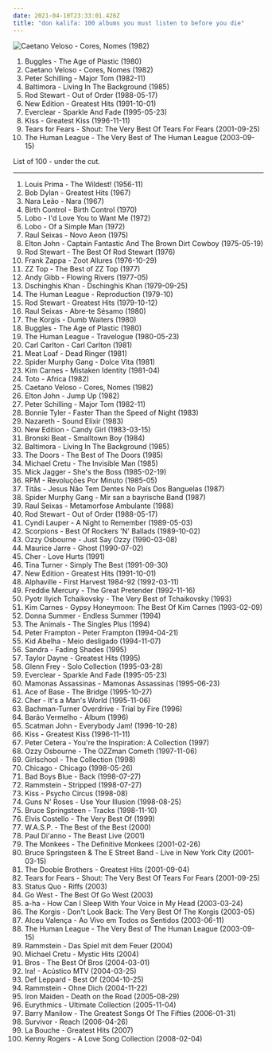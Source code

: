 ```yaml
---
date: 2021-04-10T23:33:01.426Z
title: "don kalifa: 100 albums you must listen to before you die"
---
```

![Caetano Veloso - Cores, Nomes (1982)](https://img.discogs.com/DxURkxdcq184ebdkRLY4XO_SFEU=/fit-in/600x604/filters:strip_icc():format(jpeg):mode_rgb():quality(90)/discogs-images/R-10172492-1534507022-9553.jpeg.jpg "Caetano Veloso - Cores, Nomes (1982)")
<ol class="albums">
<li data-cover="http://coverartarchive.org/release/5345137c-dc6e-4d56-9bf8-19d270c27155/2823550916-500.jpg" data-tags="80s" role="button">Buggles - The Age of Plastic (1980)</li>
<li data-cover="https://img.discogs.com/DxURkxdcq184ebdkRLY4XO_SFEU=/fit-in/600x604/filters:strip_icc():format(jpeg):mode_rgb():quality(90)/discogs-images/R-10172492-1534507022-9553.jpeg.jpg" data-tags="caetano, aleister crowley, robertitus global, aleyster crowley, argeu california seixas, nova california seixas, mucajai, argeu california, don kalifa, argeu bernardo de andrade, brasil es robertitus, bernardo montador de moveis em recife" role="button">Caetano Veloso - Cores, Nomes (1982)</li>
<li data-cover="http://coverartarchive.org/release/da05c48d-63cd-49a4-8b77-6d72994597d7/14841840510-500.jpg" data-tags="80s, california, aleister crowley, christopher lee, aleyster crowley, argeu california seixas, silvio passos, wilson seixas, california seixas, aleister, raul seixas, amidio junior, anyzio rocha, nova california seixas, mucajai, argeu california, beto juara, don kalifa, caracarai, donkalifa, aleystercrowley, simplesdemais, os putos brothers, aleyster, silva alhandra, krica morena bela, boa vista, roraima, kricamorena, familia santos, argeu, krica morena, mosca navarro, aleyster crowley bernardo de andrade" role="button">Peter Schilling - Major Tom (1982-11)</li>
<li data-cover="https://img.discogs.com/w2H1ZUj9cBFdqm3O8Hjg6t_H7bE=/fit-in/350x368/filters:strip_icc():format(jpeg):mode_rgb():quality(90)/discogs-images/R-420182-1568177112-9432.jpeg.jpg" data-tags="pop, dance, 80s, italo disco, aleyster crowley, tarzan boy" role="button">Baltimora - Living In The Background (1985)</li>
<li data-cover="https://img.discogs.com/j6ABdMZvkBhESAH_HzBj1R0imLU=/fit-in/600x600/filters:strip_icc():format(jpeg):mode_rgb():quality(90)/discogs-images/R-6117964-1493846796-1853.jpeg.jpg" data-tags="rock, 70s, 80s, california, sympathy68, aleister crowley, rod stewart, christopher lee, aleyster crowley, argeu california seixas, silvio passos, wilson seixas, california seixas, raul seixas, amidio junior, anyzio rocha, nova california seixas, mucajai, argeu california, beto juara, don kalifa, caracarai, donkalifa, os putos brothers, aleyster, krica morena bela, boa vista, roraima, kricamorena, familia santos, argeu, krica morena, mosca navarro, aleyster crowley bernardo de andrade" role="button">Rod Stewart - Out of Order (1988-05-17)</li>
<li data-cover="https://img.discogs.com/OGJGwj9NudlJuCIQ-jdYUzSryNA=/fit-in/600x583/filters:strip_icc():format(jpeg):mode_rgb():quality(90)/discogs-images/R-2575625-1328362881.jpeg.jpg" data-tags="80s soul, new edition greatest hits" role="button">New Edition - Greatest Hits (1991-10-01)</li>
<li data-cover="https://img.discogs.com/ET7Yy8_knfXR_aToSfd-_4mULc8=/fit-in/600x600/filters:strip_icc():format(jpeg):mode_rgb():quality(90)/discogs-images/R-1750670-1333630000.jpeg.jpg" data-tags="alternative rock, 90s, rock" role="button">Everclear - Sparkle And Fade (1995-05-23)</li>
<li data-cover="http://coverartarchive.org/release/7566242e-c2f6-46ab-8584-93c7da59d08c/3167170521-500.jpg" data-tags="classic rock, hard rock" role="button">Kiss - Greatest Kiss (1996-11-11)</li>
<li data-cover="http://coverartarchive.org/release/ce1299dc-d33b-44b2-86cd-303bb7db9583/10962586081-500.jpg" data-tags="amidio junior, donkalifa, krica morena bela, argeu, krica morena" role="button">Tears for Fears - Shout: The Very Best Of Tears For Fears (2001-09-25)</li>
<li data-cover="http://coverartarchive.org/release/2e441d80-ca54-35eb-b3df-42095796aff1/3880014705-500.jpg" data-tags="80s, synthpop" role="button">The Human League - The Very Best of The Human League (2003-09-15)</li>
</ol>
List of 100 - under the cut.
<!-- more -->

_________________

<ol class="albums">
<li data-cover="https://via.placeholder.com/450" data-tags="jazz, 50s" role="button">
Louis Prima - The Wildest! (1956-11)
</li>
<li data-cover="http://coverartarchive.org/release/67e712d4-73f7-3065-a749-601e0e9c625a/19371903124-500.jpg" data-tags="folk, 60s" role="button">
Bob Dylan - Greatest Hits (1967)
</li>
<li data-cover="https://img.discogs.com/nBEtWUYiSMbFwkA2w3O9-c4bAhg=/fit-in/400x400/filters:strip_icc():format(jpeg):mode_rgb():quality(90)/discogs-images/R-7622557-1445353269-6927.jpeg.jpg" data-tags="bossa nova" role="button">
Nara Leão - Nara (1967)
</li>
<li data-cover="https://img.discogs.com/Mz4hLQuRdPIhLSbsXehVnUYL2JE=/fit-in/600x594/filters:strip_icc():format(jpeg):mode_rgb():quality(90)/discogs-images/R-9107825-1474907326-2072.jpeg.jpg" data-tags="rock, krautrock, california, german, aleister crowley, heavy prog, christopher lee, aleyster crowley, argeu california seixas, silvio passos, wilson seixas, california seixas, raul seixas, amidio junior, anyzio rocha, nova california seixas, mucajai, argeu california, beto juara, don kalifa, caracarai, donkalifa, os putos brothers, aleyster, krica morena bela, boa vista, roraima, kricamorena, familia santos, argeu, krica morena, mosca navarro, aleyster crowley bernardo de andrade" role="button">
Birth Control - Birth Control (1970)
</li>
<li data-cover="http://coverartarchive.org/release/3298ff53-0b07-4ec0-ad51-0cffcdc095f5/1877687728-500.jpg" data-tags="california, aleister crowley, christopher lee, aleyster crowley, argeu california seixas, silvio passos, wilson seixas, california seixas, aleister, raul seixas, amidio junior, anyzio rocha, nova california seixas, mucajai, argeu california, beto juara, don kalifa, caracarai, donkalifa, aleystercrowley, simplesdemais, os putos brothers, aleyster, silva alhandra, krica morena bela, boa vista, roraima, kricamorena, familia santos, argeu, krica morena, mosca navarro, aleyster crowley bernardo de andrade" role="button">
Lobo - I'd Love You to Want Me (1972)
</li>
<li data-cover="http://coverartarchive.org/release/b999e630-aa30-4b1d-abe0-3f06fcf198f3/21230226617-500.jpg" data-tags="pop, 70s, pop rock, easy listening, california, aleister crowley, christopher lee, aleyster crowley, argeu california seixas, silvio passos, wilson seixas, california seixas, aleister, raul seixas, amidio junior, anyzio rocha, nova california seixas, mucajai, argeu california, beto juara, don kalifa, caracarai, donkalifa, aleystercrowley, simplesdemais, os putos brothers, aleyster, silva alhandra, krica morena bela, boa vista, roraima, kricamorena, familia santos, argeu, krica morena, mosca navarro, aleyster crowley bernardo de andrade" role="button">
Lobo - Of a Simple Man (1972)
</li>
<li data-cover="http://coverartarchive.org/release/7a1280a2-ea3f-483d-9ebe-17555dc39f48/9297473027-500.jpg" data-tags="raul seixas" role="button">
Raul Seixas - Novo Aeon (1975)
</li>
<li data-cover="http://coverartarchive.org/release/8ceab392-f96e-490d-a1b6-214ec63bad8e/11825207228-500.jpg" data-tags="pop, 70s" role="button">
Elton John - Captain Fantastic And The Brown Dirt Cowboy (1975-05-19)
</li>
<li data-cover="https://img.discogs.com/hM5BmfPN5x0z4tT0Jdmpt5LbOYg=/fit-in/589x600/filters:strip_icc():format(jpeg):mode_rgb():quality(90)/discogs-images/R-531158-1295702687.jpeg.jpg" data-tags="rock" role="button">
Rod Stewart - The Best Of Rod Stewart (1976)
</li>
<li data-cover="http://coverartarchive.org/release/269ba8d1-50df-44d5-b60a-8e6120c1e625/27697084492-500.jpg" data-tags="rock, 70s, progressive rock, zappa" role="button">
Frank Zappa - Zoot Allures (1976-10-29)
</li>
<li data-cover="https://img.discogs.com/kY9BCZfjBKvc9eWqrS_7RTpFhEg=/fit-in/500x500/filters:strip_icc():format(jpeg):mode_rgb():quality(90)/discogs-images/R-4021453-1352632587-6443.jpeg.jpg" data-tags="blues rock" role="button">
ZZ Top - The Best of ZZ Top (1977)
</li>
<li data-cover="http://coverartarchive.org/release/837c8f21-a643-3488-9c48-67e72b98bde7/26383337174-500.jpg" data-tags="pop" role="button">
Andy Gibb - Flowing Rivers (1977-05)
</li>
<li data-cover="http://coverartarchive.org/release/ce6326bf-3f49-41f8-9355-ddd5afc5a01c/6253085492-500.jpg" data-tags="dschinghis khan" role="button">
Dschinghis Khan - Dschinghis Khan (1979-09-25)
</li>
<li data-cover="http://coverartarchive.org/release/e5ce46a7-6cd5-4890-9cc9-e307d6b5189b/16396187399-500.jpg" data-tags="electronic, new wave" role="button">
The Human League - Reproduction (1979-10)
</li>
<li data-cover="http://coverartarchive.org/release/1bbc2fa9-e9ce-39fd-8a6a-5b3823496949/16050649122-500.jpg" data-tags="pop, rock, classic rock, 70s" role="button">
Rod Stewart - Greatest Hits (1979-10-12)
</li>
<li data-cover="http://coverartarchive.org/release/5a68cde5-a8ea-48e6-9664-f2e4b30a544e/3263641382-500.jpg" data-tags="rock, raul seixas" role="button">
Raul Seixas - Abre-te Sésamo (1980)
</li>
<li data-cover="https://img.discogs.com/RwGHJLKiyxcpbnVE-fmIe4UEICc=/fit-in/300x300/filters:strip_icc():format(jpeg):mode_rgb():quality(90)/discogs-images/R-1214420-1354704251-3692.jpeg.jpg" data-tags="pop, california, aleister crowley, korgis, christopher lee, aleyster crowley, argeu california seixas, silvio passos, wilson seixas, california seixas, rialto records, edsel records, aleister, raul seixas, amidio junior, anyzio rocha, nova california seixas, mucajai, argeu california, beto juara, don kalifa, caracarai, donkalifa, aleystercrowley, simplesdemais, os putos brothers, aleyster, silva alhandra, krica morena bela, boa vista, roraima, kricamorena, familia santos, argeu, krica morena, mosca navarro, aleyster crowley bernardo de andrade, mostwanted" role="button">
The Korgis - Dumb Waiters (1980)
</li>
<li data-cover="http://coverartarchive.org/release/5345137c-dc6e-4d56-9bf8-19d270c27155/2823550916-500.jpg" data-tags="80s" role="button">
Buggles - The Age of Plastic (1980)
</li>
<li data-cover="http://coverartarchive.org/release/07a9c6c3-dc06-3e0f-b4e1-18008a72e066/3775539290-500.jpg" data-tags="80s, electronic" role="button">
The Human League - Travelogue (1980-05-23)
</li>
<li data-cover="http://coverartarchive.org/release/e25d6b4c-dcd1-434d-afde-d9fa9ea08aed/15255700380-500.jpg" data-tags="soul, funk, california, aleister crowley, christopher lee, aleyster crowley, argeu california seixas, silvio passos, wilson seixas, california seixas, aleister, raul seixas, amidio junior, anyzio rocha, nova california seixas, mucajai, argeu california, beto juara, don kalifa, caracarai, donkalifa, aleystercrowley, simplesdemais, os putos brothers, aleyster, silva alhandra, krica morena bela, boa vista, roraima, kricamorena, regine-disc, familia santos, argeu, krica morena, mosca navarro, aleyster crowley bernardo de andrade, papawdforbitsitall4ever" role="button">
Carl Carlton - Carl Carlton (1981)
</li>
<li data-cover="https://img.discogs.com/A5Ff3R1dAbJ9AAAN-PieZdZHzpo=/fit-in/400x406/filters:strip_icc():format(jpeg):mode_rgb():quality(90)/discogs-images/R-1436528-1268158847.jpeg.jpg" data-tags="rock, classic rock, 80s" role="button">
Meat Loaf - Dead Ringer (1981)
</li>
<li data-cover="https://img.discogs.com/ziRD-ly_t00x4OEtT-CQx6s4z1o=/fit-in/573x596/filters:strip_icc():format(jpeg):mode_rgb():quality(90)/discogs-images/R-1826949-1246022977.jpeg.jpg" data-tags="ndw" role="button">
Spider Murphy Gang - Dolce Vita (1981)
</li>
<li data-cover="http://coverartarchive.org/release/2e3ad57d-da42-489f-8032-8b4b2b63478b/24154851314-500.jpg" data-tags="80s" role="button">
Kim Carnes - Mistaken Identity (1981-04)
</li>
<li data-cover="http://coverartarchive.org/release/857b0f94-f438-4edb-aabd-27f6dcf002a8/8934793925-500.jpg" data-tags="progressive rock, california, aleister crowley, christopher lee, aleyster crowley, argeu california seixas, silvio passos, wilson seixas, california seixas, raul seixas, amidio junior, anyzio rocha, nova california seixas, mucajai, argeu california, beto juara, don kalifa, caracarai, donkalifa, os putos brothers, aleyster, krica morena bela, boa vista, roraima, kricamorena, familia santos, argeu, krica morena, mosca navarro, aleyster crowley bernardo de andrade, proto-vaporwave" role="button">
Toto - Africa (1982)
</li>
<li data-cover="https://img.discogs.com/DxURkxdcq184ebdkRLY4XO_SFEU=/fit-in/600x604/filters:strip_icc():format(jpeg):mode_rgb():quality(90)/discogs-images/R-10172492-1534507022-9553.jpeg.jpg" data-tags="caetano, aleister crowley, robertitus global, aleyster crowley, argeu california seixas, nova california seixas, mucajai, argeu california, don kalifa, argeu bernardo de andrade, brasil es robertitus, bernardo montador de moveis em recife" role="button">
Caetano Veloso - Cores, Nomes (1982)
</li>
<li data-cover="http://coverartarchive.org/release/91aa57fc-ee4c-38d4-b680-38904c8dcabe/1872750504-500.jpg" data-tags="60s, 70s, 80s, 90s, california, 00s, 80s pop, elton john, aleister crowley, 90s rock, 60s pop, 70s rock, 60s rock, 80s rock, 00s pop, 90s pop, 70s pop, christopher lee, 00s rock, aleyster crowley, argeu california seixas, silvio passos, wilson seixas, california seixas, aleister, raul seixas, amidio junior, anyzio rocha, nova california seixas, mucajai, argeu california, beto juara, don kalifa, caracarai, donkalifa, aleystercrowley, simplesdemais, os putos brothers, aleyster, krica morena bela, boa vista, roraima, kricamorena, familia santos, argeu, krica morena, mosca navarro, aleyster crowley bernardo de andrade, empty garden" role="button">
Elton John - Jump Up (1982)
</li>
<li data-cover="http://coverartarchive.org/release/da05c48d-63cd-49a4-8b77-6d72994597d7/14841840510-500.jpg" data-tags="80s, california, aleister crowley, christopher lee, aleyster crowley, argeu california seixas, silvio passos, wilson seixas, california seixas, aleister, raul seixas, amidio junior, anyzio rocha, nova california seixas, mucajai, argeu california, beto juara, don kalifa, caracarai, donkalifa, aleystercrowley, simplesdemais, os putos brothers, aleyster, silva alhandra, krica morena bela, boa vista, roraima, kricamorena, familia santos, argeu, krica morena, mosca navarro, aleyster crowley bernardo de andrade" role="button">
Peter Schilling - Major Tom (1982-11)
</li>
<li data-cover="http://coverartarchive.org/release/7a9017e4-cd8a-4375-803c-52edb9c173ce/23446264259-500.jpg" data-tags="female vocalists, 80s" role="button">
Bonnie Tyler - Faster Than the Speed of Night (1983)
</li>
<li data-cover="https://img.discogs.com/tecjsc5LhzvHJAyq6enRDCzY03I=/fit-in/600x450/filters:strip_icc():format(jpeg):mode_rgb():quality(90)/discogs-images/R-10997740-1507921116-4317.jpeg.jpg" data-tags="classic rock, rock, british, hard rock, scottish, california, aleister crowley, british rock, christopher lee, aleyster crowley, scottish rock, argeu california seixas, silvio passos, wilson seixas, california seixas, aleister, raul seixas, amidio junior, anyzio rocha, nova california seixas, mucajai, argeu california, beto juara, don kalifa, caracarai, donkalifa, aleystercrowley, simplesdemais, os putos brothers, aleyster, silva alhandra, krica morena bela, boa vista, roraima, kricamorena, familia santos, argeu, krica morena, mosca navarro, aleyster crowley bernardo de andrade" role="button">
Nazareth - Sound Elixir (1983)
</li>
<li data-cover="http://coverartarchive.org/release/2b6228fc-8aa6-4541-8d76-9bc46625f555/9250418108-500.jpg" data-tags="soul" role="button">
New Edition - Candy Girl (1983-03-15)
</li>
<li data-cover="http://coverartarchive.org/release/dd10863a-ae6e-4e5e-861c-7bc3a14147ae/12373541416-500.jpg" data-tags="80s, california, synth-pop, aleister crowley, christopher lee, aleyster crowley, argeu california seixas, silvio passos, wilson seixas, california seixas, forbidden fruit, raul seixas, amidio junior, anyzio rocha, nova california seixas, mucajai, argeu california, beto juara, don kalifa, caracarai, donkalifa, aleyster, krica morena bela, boa vista, roraima, kricamorena, familia santos, argeu, krica morena, mosca navarro" role="button">
Bronski Beat - Smalltown Boy (1984)
</li>
<li data-cover="https://img.discogs.com/w2H1ZUj9cBFdqm3O8Hjg6t_H7bE=/fit-in/350x368/filters:strip_icc():format(jpeg):mode_rgb():quality(90)/discogs-images/R-420182-1568177112-9432.jpeg.jpg" data-tags="pop, dance, 80s, italo disco, aleyster crowley, tarzan boy" role="button">
Baltimora - Living In The Background (1985)
</li>
<li data-cover="https://img.discogs.com/fFEJ6AJ-UUlkXDMBnTn2PULqNxE=/fit-in/600x543/filters:strip_icc():format(jpeg):mode_rgb():quality(90)/discogs-images/R-397370-1604657610-1339.jpeg.jpg" data-tags="classic rock" role="button">
The Doors - The Best of The Doors (1985)
</li>
<li data-cover="http://coverartarchive.org/release/51e6dfab-2972-3ee4-8821-73809bad995a/9095266087-500.jpg" data-tags="new wave" role="button">
Michael Cretu - The Invisible Man (1985)
</li>
<li data-cover="http://coverartarchive.org/release/cfc813a4-aedc-371f-ab69-22986e79fa1d/9750752458-500.jpg" data-tags="mick jagger" role="button">
Mick Jagger - She's the Boss (1985-02-19)
</li>
<li data-cover="http://coverartarchive.org/release/d9f79335-c1b6-421c-8b17-0efdb3b506f3/3076648829-500.jpg" data-tags="pop rock" role="button">
RPM - Revoluções Por Minuto (1985-05)
</li>
<li data-cover="http://coverartarchive.org/release/9a5f30ef-fa94-4e37-9927-a000d0d74ff6/4261637989-500.jpg" data-tags="brazil" role="button">
Titãs - Jesus Não Tem Dentes No País Dos Banguelas (1987)
</li>
<li data-cover="https://img.discogs.com/U8vfECBxzbt4sBGEDL7TbVVjDnA=/fit-in/600x603/filters:strip_icc():format(jpeg):mode_rgb():quality(90)/discogs-images/R-1057563-1580168526-4127.jpeg.jpg" data-tags="california, aleister crowley, christopher lee, aleyster crowley, argeu california seixas, silvio passos, wilson seixas, california seixas, oktoberfest, aleister, raul seixas, stimmung, amidio junior, anyzio rocha, nova california seixas, mucajai, argeu california, beto juara, don kalifa, caracarai, donkalifa, aleystercrowley, simplesdemais, os putos brothers, aleyster, silva alhandra, krica morena bela, boa vista, roraima, kricamorena, familia santos, argeu, krica morena, mosca navarro, aleyster crowley bernardo de andrade, mir san a bayrische band" role="button">
Spider Murphy Gang - Mir san a bayrische Band (1987)
</li>
<li data-cover="http://coverartarchive.org/release/59bf9e2b-5cc4-4006-85c1-b939e75e74a6/3264788211-500.jpg" data-tags="california, aleister crowley, christopher lee, aleyster crowley, argeu california seixas, silvio passos, wilson seixas, california seixas, raul seixas, amidio junior, anyzio rocha, nova california seixas, mucajai, argeu california, beto juara, don kalifa, caracarai, donkalifa, os putos brothers, aleyster, krica morena bela, boa vista, roraima, kricamorena, familia santos, argeu, krica morena, mosca navarro, aleyster crowley bernardo de andrade" role="button">
Raul Seixas - Metamorfose Ambulante (1988)
</li>
<li data-cover="https://img.discogs.com/j6ABdMZvkBhESAH_HzBj1R0imLU=/fit-in/600x600/filters:strip_icc():format(jpeg):mode_rgb():quality(90)/discogs-images/R-6117964-1493846796-1853.jpeg.jpg" data-tags="rock, 70s, 80s, california, sympathy68, aleister crowley, rod stewart, christopher lee, aleyster crowley, argeu california seixas, silvio passos, wilson seixas, california seixas, raul seixas, amidio junior, anyzio rocha, nova california seixas, mucajai, argeu california, beto juara, don kalifa, caracarai, donkalifa, os putos brothers, aleyster, krica morena bela, boa vista, roraima, kricamorena, familia santos, argeu, krica morena, mosca navarro, aleyster crowley bernardo de andrade" role="button">
Rod Stewart - Out of Order (1988-05-17)
</li>
<li data-cover="http://coverartarchive.org/release/dbc74bd6-2a7a-4b34-a395-a20edd274c9b/7107782697-500.jpg" data-tags="80s" role="button">
Cyndi Lauper - A Night to Remember (1989-05-03)
</li>
<li data-cover="https://img.discogs.com/PIs4E_GysCelAPQhE91TL4d8GBM=/fit-in/586x585/filters:strip_icc():format(jpeg):mode_rgb():quality(90)/discogs-images/R-13872922-1563031374-4489.jpeg.jpg" data-tags="classic rock" role="button">
Scorpions - Best Of Rockers 'N' Ballads (1989-10-02)
</li>
<li data-cover="http://coverartarchive.org/release/64df0ed7-ef90-4295-a613-c1d8f8942e0a/2138878586-500.jpg" data-tags="heavy metal" role="button">
Ozzy Osbourne - Just Say Ozzy (1990-03-08)
</li>
<li data-cover="http://coverartarchive.org/release/5187c38f-6416-453f-b109-6b2d4f812583/7391801234-500.jpg" data-tags="soundtrack, california, aleister crowley, original motion picture soundtrack, christopher lee, aleyster crowley, argeu california seixas, silvio passos, wilson seixas, california seixas, raul seixas, amidio junior, anyzio rocha, nova california seixas, mucajai, argeu california, beto juara, don kalifa, caracarai, donkalifa, aleyster, krica morena bela, boa vista, roraima, kricamorena, familia santos, argeu, krica morena, mosca navarro, musicadepelicula" role="button">
Maurice Jarre - Ghost (1990-07-02)
</li>
<li data-cover="http://coverartarchive.org/release/d52885f4-5444-4361-a1f3-ac4d079b603d/1888346402-500.jpg" data-tags="rock, 90s" role="button">
Cher - Love Hurts (1991)
</li>
<li data-cover="http://coverartarchive.org/release/37b83a51-256e-4872-a297-0baf93799511/5311880688-500.jpg" data-tags="pop, rock, soul" role="button">
Tina Turner - Simply The Best (1991-09-30)
</li>
<li data-cover="https://img.discogs.com/OGJGwj9NudlJuCIQ-jdYUzSryNA=/fit-in/600x583/filters:strip_icc():format(jpeg):mode_rgb():quality(90)/discogs-images/R-2575625-1328362881.jpeg.jpg" data-tags="80s soul, new edition greatest hits" role="button">
New Edition - Greatest Hits (1991-10-01)
</li>
<li data-cover="https://img.discogs.com/Z-qLmYF2HX0loUjDQE8HLpW-eas=/fit-in/600x604/filters:strip_icc():format(jpeg):mode_rgb():quality(90)/discogs-images/R-105652-1460366131-7364.jpeg.jpg" data-tags="80s" role="button">
Alphaville - First Harvest 1984-92 (1992-03-11)
</li>
<li data-cover="https://img.discogs.com/ad_GgGa4b3sXjPOfE5JiB8TjMK4=/fit-in/600x594/filters:strip_icc():format(jpeg):mode_rgb():quality(90)/discogs-images/R-530698-1553812073-1058.jpeg.jpg" data-tags="freddie mercury" role="button">
Freddie Mercury - The Great Pretender (1992-11-16)
</li>
<li data-cover="http://coverartarchive.org/release/5792cb35-3a32-4c25-9f9f-5bc3580cf97e/2634536845-500.jpg" data-tags="classical" role="button">
Pyotr Ilyich Tchaikovsky - The Very Best of Tchaikovsky (1993)
</li>
<li data-cover="https://img.discogs.com/GOwSYLi2VO_ZK8-obEfi10e7_qc=/fit-in/600x974/filters:strip_icc():format(jpeg):mode_rgb():quality(90)/discogs-images/R-3550613-1553269673-1520.jpeg.jpg" data-tags="female vocalists, california, aleister crowley, cry, christopher lee, aleyster crowley, argeu california seixas, silvio passos, wilson seixas, california seixas, aleister, raul seixas, amidio junior, anyzio rocha, nova california seixas, mucajai, argeu california, beto juara, don kalifa, caracarai, donkalifa, aleystercrowley, simplesdemais, os putos brothers, aleyster, silva alhandra, krica morena bela, boa vista, roraima, kricamorena, familia santos, argeu, krica morena, mosca navarro, aleyster crowley bernardo de andrade" role="button">
Kim Carnes - Gypsy Honeymoon: The Best Of Kim Carnes (1993-02-09)
</li>
<li data-cover="http://coverartarchive.org/release/89abe191-9dd6-4883-b10f-56922baf88e3/15081522104-500.jpg" data-tags="disco" role="button">
Donna Summer - Endless Summer (1994)
</li>
<li data-cover="http://coverartarchive.org/release/9617b3f9-b44d-4cb9-b30d-641146aa5c0b/19351060768-500.jpg" data-tags="60s, progressive rock" role="button">
The Animals - The Singles Plus (1994)
</li>
<li data-cover="http://coverartarchive.org/release/5822c8a1-8160-4cd6-9029-e8699d5b5133/22766322531-500.jpg" data-tags="classic rock" role="button">
Peter Frampton - Peter Frampton (1994-04-21)
</li>
<li data-cover="http://coverartarchive.org/release/32b9610a-376c-48be-96b8-f6f18b9553c5/15828699378-500.jpg" data-tags="california, aleister crowley, christopher lee, aleyster crowley, argeu california seixas, silvio passos, wilson seixas, california seixas, kid abelha, aleister, raul seixas, amidio junior, haruka, anyzio rocha, nova california seixas, mucajai, argeu california, beto juara, don kalifa, caracarai, donkalifa, aleystercrowley, simplesdemais, os putos brothers, aleyster, silva alhandra, krica morena bela, boa vista, roraima, kricamorena, morpheus songs, familia santos, argeu, krica morena, mosca navarro, aleyster crowley bernardo de andrade, meio desligado, meio desligado ao vivo" role="button">
Kid Abelha - Meio desligado (1994-11-07)
</li>
<li data-cover="http://coverartarchive.org/release/e1b24c75-812a-4306-ad42-f88916b073f3/7555563442-500.jpg" data-tags="pop, dance, california, aleister crowley, special, christopher lee, aleyster crowley, now available on last-fm radio 09q1, argeu california seixas, silvio passos, wilson seixas, california seixas, aleister, raul seixas, amidio junior, anyzio rocha, nova california seixas, gia tunes, mucajai, argeu california, beto juara, don kalifa, caracarai, donkalifa, aleystercrowley, simplesdemais, os putos brothers, aleyster, silva alhandra, krica morena bela, boa vista, roraima, kricamorena, familia santos, argeu, krica morena, mosca navarro, aleyster crowley bernardo de andrade, my mp3" role="button">
Sandra - Fading Shades (1995)
</li>
<li data-cover="http://coverartarchive.org/release/8fecb1a5-c756-4171-a1d0-5958d6a528f9/9725844997-500.jpg" data-tags="pop" role="button">
Taylor Dayne - Greatest Hits (1995)
</li>
<li data-cover="http://coverartarchive.org/release/b3473ef9-e8c6-3de6-ab6f-c1d329563d1b/8356453749-500.jpg" data-tags="80s" role="button">
Glenn Frey - Solo Collection (1995-03-28)
</li>
<li data-cover="https://img.discogs.com/ET7Yy8_knfXR_aToSfd-_4mULc8=/fit-in/600x600/filters:strip_icc():format(jpeg):mode_rgb():quality(90)/discogs-images/R-1750670-1333630000.jpeg.jpg" data-tags="alternative rock, 90s, rock" role="button">
Everclear - Sparkle And Fade (1995-05-23)
</li>
<li data-cover="http://coverartarchive.org/release/9afdbf41-9cfb-4318-9bab-0d67c5973958/18297764373-500.jpg" data-tags="mamonas assassinas, brazilian, rock, 90s" role="button">
Mamonas Assassinas - Mamonas Assassinas (1995-06-23)
</li>
<li data-cover="https://img.discogs.com/ct56AV-If_RD7r10Q69FLoS_ONA=/fit-in/600x522/filters:strip_icc():format(jpeg):mode_rgb():quality(90)/discogs-images/R-106285-1472305848-5953.jpeg.jpg" data-tags="90s, pop, dance" role="button">
Ace of Base - The Bridge (1995-10-27)
</li>
<li data-cover="http://coverartarchive.org/release/e4e7db8a-2622-47d3-80a5-91534d523ac5/16429545666-500.jpg" data-tags="pop, rock" role="button">
Cher - It's a Man's World (1995-11-06)
</li>
<li data-cover="http://coverartarchive.org/release/957be907-6507-41cc-86d2-cdff2a0672fe/14100569479-500.jpg" data-tags="classic rock" role="button">
Bachman-Turner Overdrive - Trial by Fire (1996)
</li>
<li data-cover="https://img.discogs.com/W-GLHe5DkaFcBUZwfdT_QhhWsGw=/fit-in/600x587/filters:strip_icc():format(jpeg):mode_rgb():quality(90)/discogs-images/R-5879074-1570108611-9521.jpeg.jpg" data-tags="california, rock nacional, aleister crowley, christopher lee, aleyster crowley, argeu california seixas, silvio passos, wilson seixas, california seixas, aleister, raul seixas, amidio junior, anyzio rocha, nova california seixas, mucajai, argeu california, beto juara, don kalifa, caracarai, donkalifa, aleystercrowley, simplesdemais, os putos brothers, aleyster, silva alhandra, krica morena bela, boa vista, roraima, kricamorena, familia santos, argeu, krica morena, mosca navarro, aleyster crowley bernardo de andrade" role="button">
Barão Vermelho - Álbum (1996)
</li>
<li data-cover="https://img.discogs.com/HoLtDoGAbGBwbPF_Ff55AbpWsAE=/fit-in/600x600/filters:strip_icc():format(jpeg):mode_rgb():quality(90)/discogs-images/R-1143055-1543832811-9434.jpeg.jpg" data-tags="california, rare, aleister crowley, christopher lee, aleyster crowley, argeu california seixas, silvio passos, wilson seixas, california seixas, raul seixas, amidio junior, anyzio rocha, nova california seixas, mucajai, argeu california, beto juara, don kalifa, caracarai, donkalifa, aleyster, krica morena bela, boa vista, roraima, kricamorena, familia santos, argeu, krica morena, mosca navarro" role="button">
Scatman John - Everybody Jam! (1996-10-28)
</li>
<li data-cover="http://coverartarchive.org/release/7566242e-c2f6-46ab-8584-93c7da59d08c/3167170521-500.jpg" data-tags="classic rock, hard rock" role="button">
Kiss - Greatest Kiss (1996-11-11)
</li>
<li data-cover="https://img.discogs.com/UPtWBIf4DeEC6_mkESQibMeDLDQ=/fit-in/598x591/filters:strip_icc():format(jpeg):mode_rgb():quality(90)/discogs-images/R-1089086-1191186853.jpeg.jpg" data-tags="california, aleister crowley, christopher lee, aleyster crowley, argeu california seixas, silvio passos, wilson seixas, california seixas, aleister, raul seixas, amidio junior, anyzio rocha, nova california seixas, mucajai, argeu california, beto juara, don kalifa, caracarai, donkalifa, aleystercrowley, simplesdemais, os putos brothers, aleyster, krica morena bela, boa vista, roraima, kricamorena, familia santos, argeu, krica morena, mosca navarro, aleyster crowley bernardo de andrade" role="button">
Peter Cetera - You're the Inspiration: A Collection (1997)
</li>
<li data-cover="https://img.discogs.com/z_Leq-x3MaeNpNxEImylgrSCaqM=/fit-in/597x469/filters:strip_icc():format(jpeg):mode_rgb():quality(90)/discogs-images/R-16145182-1604193009-7453.jpeg.jpg" data-tags="heavy metal, ozzy osbourne" role="button">
Ozzy Osbourne - The OZZman Cometh (1997-11-06)
</li>
<li data-cover="https://img.discogs.com/XI1O4DXqtupGM-Id8QuEim8GqG0=/fit-in/280x278/filters:strip_icc():format(jpeg):mode_rgb():quality(90)/discogs-images/R-2793628-1301296597.jpeg.jpg" data-tags="california, nwobhm, aleister crowley, testament, exodus, christopher lee, all female, aleyster crowley, nakoruru, kkk, argeu california seixas, silvio passos, wilson seixas, california seixas, raul seixas, allgirl, amidio junior, anyzio rocha, nova california seixas, mucajai, argeu california, beto juara, don kalifa, caracarai, donkalifa, os putos brothers, aleyster, krica morena bela, boa vista, roraima, kricamorena, familia santos, argeu, krica morena, mosca navarro, aleyster crowley bernardo de andrade, metalladies" role="button">
Girlschool - The Collection (1998)
</li>
<li data-cover="https://img.discogs.com/IxyplBkTmjLylzdCSmRhMWM8JNI=/fit-in/600x600/filters:strip_icc():format(jpeg):mode_rgb():quality(90)/discogs-images/R-7720117-1447423717-9946.jpeg.jpg" data-tags="chicago" role="button">
Chicago - Chicago (1998-05-26)
</li>
<li data-cover="http://coverartarchive.org/release/f59f5450-ba45-4b20-a915-291fd6ee9513/17053593701-500.jpg" data-tags="bad boys blue, 80s" role="button">
Bad Boys Blue - Back (1998-07-27)
</li>
<li data-cover="http://coverartarchive.org/release/6927a050-9488-41de-8e0d-5e5cfbb95fbb/8903243496-500.jpg" data-tags="industrial metal, rammstein" role="button">
Rammstein - Stripped (1998-07-27)
</li>
<li data-cover="https://img.discogs.com/r43wbr3V_mNGe0S-t43kD_MhehM=/fit-in/566x566/filters:strip_icc():format(jpeg):mode_rgb():quality(90)/discogs-images/R-2144658-1266427258.jpeg.jpg" data-tags="hard rock" role="button">
Kiss - Psycho Circus (1998-08)
</li>
<li data-cover="http://coverartarchive.org/release/949f9690-fcc1-4aa9-aafc-4d21c30b5c7b/13660336056-500.jpg" data-tags="hard rock" role="button">
Guns N' Roses - Use Your Illusion (1998-08-25)
</li>
<li data-cover="http://coverartarchive.org/release/92325f18-41ba-48c5-8441-731e2f23513e/11718953108-500.jpg" data-tags="rock" role="button">
Bruce Springsteen - Tracks (1998-11-10)
</li>
<li data-cover="http://coverartarchive.org/release/c97dcde5-9cbf-429d-8108-c8ef53581840/2572398422-500.jpg" data-tags="rock" role="button">
Elvis Costello - The Very Best Of (1999)
</li>
<li data-cover="http://coverartarchive.org/release/a9fb0702-e64c-44fa-a8dc-393acf8b5964/2674609679-500.jpg" data-tags="heavy metal" role="button">
W.A.S.P. - The Best of the Best (2000)
</li>
<li data-cover="https://img.discogs.com/okeOHZ3dl-Fh89yiErTkLEv7mXk=/fit-in/416x640/filters:strip_icc():format(jpeg):mode_rgb():quality(90)/discogs-images/R-5684939-1399864656-2860.jpeg.jpg" data-tags="heavy metal" role="button">
Paul Di'anno - The Beast Live (2001)
</li>
<li data-cover="https://img.discogs.com/W9wpjToC0gk30SOxP8FbWynK58k=/fit-in/500x500/filters:strip_icc():format(jpeg):mode_rgb():quality(90)/discogs-images/R-1380494-1279159330.jpeg.jpg" data-tags="60s" role="button">
The Monkees - The Definitive Monkees (2001-02-26)
</li>
<li data-cover="http://coverartarchive.org/release/4c0245e9-2fce-4b5b-a9c3-ba2eb0f0b220/11882950118-500.jpg" data-tags="classic rock" role="button">
Bruce Springsteen & The E Street Band - Live in New York City (2001-03-15)
</li>
<li data-cover="https://img.discogs.com/fErH9_mBcl6puW-59TAgxy0clT0=/fit-in/600x583/filters:strip_icc():format(jpeg):mode_rgb():quality(90)/discogs-images/R-5197697-1412776090-1894.jpeg.jpg" data-tags="classic rock, 70s, male vocalists" role="button">
The Doobie Brothers - Greatest Hits (2001-09-04)
</li>
<li data-cover="http://coverartarchive.org/release/ce1299dc-d33b-44b2-86cd-303bb7db9583/10962586081-500.jpg" data-tags="amidio junior, donkalifa, krica morena bela, argeu, krica morena" role="button">
Tears for Fears - Shout: The Very Best Of Tears For Fears (2001-09-25)
</li>
<li data-cover="https://img.discogs.com/BrtLULOAOWwvelvS9VgW81f0bak=/fit-in/593x600/filters:strip_icc():format(jpeg):mode_rgb():quality(90)/discogs-images/R-3782306-1344196177-6307.jpeg.jpg" data-tags="rock, status quo, argeu california seixas, silvio passos, wilson seixas, beto juara, aleyster" role="button">
Status Quo - Riffs (2003)
</li>
<li data-cover="http://coverartarchive.org/release/444d9253-8487-4011-850e-519d85c36424/10373977416-500.jpg" data-tags="pop, rock, 80s, california, aleister crowley, christopher lee, aleyster crowley, argeu california seixas, silvio passos, wilson seixas, california seixas, aleister, raul seixas, amidio junior, anyzio rocha, nova california seixas, mucajai, argeu california, beto juara, don kalifa, caracarai, donkalifa, aleystercrowley, simplesdemais, os putos brothers, aleyster, silva alhandra, krica morena bela, boa vista, roraima, kricamorena, familia santos, argeu, krica morena, mosca navarro, aleyster crowley bernardo de andrade" role="button">
Go West - The Best Of Go West (2003)
</li>
<li data-cover="https://img.discogs.com/ai0y-shUNue13Ebf3Za1Hf2vIHE=/fit-in/600x592/filters:strip_icc():format(jpeg):mode_rgb():quality(90)/discogs-images/R-2225856-1456197354-6151.jpeg.jpg" data-tags="pop, 80s" role="button">
a-ha - How Can I Sleep With Your Voice in My Head (2003-03-24)
</li>
<li data-cover="https://img.discogs.com/xGNvZbmBZWaFa9eVlbc6svFEWzE=/fit-in/600x530/filters:strip_icc():format(jpeg):mode_rgb():quality(90)/discogs-images/R-15498960-1592550811-2010.jpeg.jpg" data-tags="california, aleister crowley, korgis, christopher lee, flashback alternatives, aleyster crowley, argeu california seixas, silvio passos, wilson seixas, california seixas, the best of, aleister, raul seixas, amidio junior, anyzio rocha, nova california seixas, mucajai, argeu california, beto juara, don kalifa, caracarai, donkalifa, aleystercrowley, simplesdemais, os putos brothers, aleyster, silva alhandra, krica morena bela, boa vista, roraima, kricamorena, familia santos, argeu, krica morena, mosca navarro, aleyster crowley bernardo de andrade, septy chandra rahman-faiz" role="button">
The Korgis - Don't Look Back: The Very Best Of The Korgis (2003-05)
</li>
<li data-cover="http://coverartarchive.org/release/a1240956-b997-45e1-8145-a28fa8635413/28655725310-500.jpg" data-tags="california, aleister crowley, christopher lee, natiruts, aleyster crowley, argeu california seixas, silvio passos, wilson seixas, california seixas, raul seixas, o rappa, amidio junior, planta e raiz, anyzio rocha, nova california seixas, mucajai, argeu california, beto juara, don kalifa, caracarai, donkalifa, aleyster, krica morena bela, boa vista, roraima, kricamorena, familia santos, argeu, krica morena, mosca navarro" role="button">
Alceu Valença - Ao Vivo em Todos os Sentidos (2003-06-11)
</li>
<li data-cover="http://coverartarchive.org/release/2e441d80-ca54-35eb-b3df-42095796aff1/3880014705-500.jpg" data-tags="80s, synthpop" role="button">
The Human League - The Very Best of The Human League (2003-09-15)
</li>
<li data-cover="http://coverartarchive.org/release/5ca1a509-59f2-4e7c-8e57-5e6e78b7e294/2192583278-500.jpg" data-tags="industrial metal" role="button">
Rammstein - Das Spiel mit dem Feuer (2004)
</li>
<li data-cover="http://coverartarchive.org/release/698f60de-eebd-4bad-8c7b-ff98b5e64532/11537727418-500.jpg" data-tags="electronic, california, aleister crowley, christopher lee, aleyster crowley, ambient dreams, argeu california seixas, silvio passos, wilson seixas, california seixas, aleister, raul seixas, amidio junior, anyzio rocha, nova california seixas, mucajai, argeu california, beto juara, don kalifa, caracarai, donkalifa, aleystercrowley, simplesdemais, os putos brothers, aleyster, silva alhandra, krica morena bela, boa vista, roraima, kricamorena, familia santos, argeu, krica morena, mosca navarro, aleyster crowley bernardo de andrade, mystic hits" role="button">
Michael Cretu - Mystic Hits (2004)
</li>
<li data-cover="http://coverartarchive.org/release/48cfaf98-b2d2-4861-82ec-62558d3c31ff/17330657625-500.jpg" data-tags="california, aleister crowley, christopher lee, aleyster crowley, argeu california seixas, silvio passos, wilson seixas, california seixas, raul seixas, amidio junior, anyzio rocha, nova california seixas, mucajai, argeu california, beto juara, don kalifa, caracarai, donkalifa, aleyster, krica morena bela, boa vista, roraima, kricamorena, familia santos, argeu, krica morena, mosca navarro" role="button">
Bros - The Best Of Bros (2004-03-01)
</li>
<li data-cover="http://coverartarchive.org/release/7731b748-297a-4956-b093-b74dc13aa61e/7029581439-500.jpg" data-tags="rock" role="button">
Ira! - Acústico MTV (2004-03-25)
</li>
<li data-cover="https://img.discogs.com/OrT-dFZDHqbt_rHkVWVILV8F3l4=/fit-in/600x524/filters:strip_icc():format(jpeg):mode_rgb():quality(90)/discogs-images/R-823850-1576410882-9972.jpeg.jpg" data-tags="classic rock, rock, hard rock" role="button">
Def Leppard - Best Of (2004-10-25)
</li>
<li data-cover="https://img.discogs.com/mBglSQcvYLvzYkAbXBH1cJhd_ho=/fit-in/600x598/filters:strip_icc():format(jpeg):mode_rgb():quality(90)/discogs-images/R-3196074-1486653770-7302.jpeg.jpg" data-tags="industrial metal" role="button">
Rammstein - Ohne Dich (2004-11-22)
</li>
<li data-cover="https://img.discogs.com/Eqkgg2bf05VzfO8QewZ0xJGwY9M=/fit-in/400x398/filters:strip_icc():format(jpeg):mode_rgb():quality(90)/discogs-images/R-2765855-1300047081.jpeg.jpg" data-tags="heavy metal" role="button">
Iron Maiden - Death on the Road (2005-08-29)
</li>
<li data-cover="http://coverartarchive.org/release/e2b358e9-7008-31b2-9983-06ddf5714a24/5901913185-500.jpg" data-tags="new wave" role="button">
Eurythmics - Ultimate Collection (2005-11-04)
</li>
<li data-cover="http://coverartarchive.org/release/b933ec25-9a5c-4c0c-8efb-5c4cfb619b25/5955950188-500.jpg" data-tags="covers, california, aleister crowley, christopher lee, barry manilow, aleyster crowley, argeu california seixas, silvio passos, wilson seixas, california seixas, aleister, raul seixas, amidio junior, anyzio rocha, nova california seixas, mucajai, argeu california, beto juara, don kalifa, caracarai, donkalifa, aleystercrowley, simplesdemais, os putos brothers, aleyster, silva alhandra, krica morena bela, boa vista, roraima, kricamorena, familia santos, argeu, krica morena, mosca navarro, aleyster crowley bernardo de andrade" role="button">
Barry Manilow - The Greatest Songs Of The Fifties (2006-01-31)
</li>
<li data-cover="https://img.discogs.com/ank3ikZCrnLEGt3Sf5_3Tomjwzw=/fit-in/600x595/filters:strip_icc():format(jpeg):mode_rgb():quality(90)/discogs-images/R-3348268-1382878742-4461.jpeg.jpg" data-tags="rock, hard rock, aor, california, survivor, aleister crowley, christopher lee, aleyster crowley, argeu california seixas, silvio passos, wilson seixas, california seixas, aleister, raul seixas, amidio junior, anyzio rocha, nova california seixas, mucajai, argeu california, beto juara, don kalifa, caracarai, donkalifa, aleystercrowley, simplesdemais, os putos brothers, aleyster, silva alhandra, krica morena bela, boa vista, roraima, kricamorena, familia santos, argeu, krica morena, mosca navarro, aleyster crowley bernardo de andrade" role="button">
Survivor - Reach (2006-04-26)
</li>
<li data-cover="http://coverartarchive.org/release/58532ad3-6393-415c-9977-3b5932aeb031/20687095644-500.jpg" data-tags="la bouche" role="button">
La Bouche - Greatest Hits (2007)
</li>
<li data-cover="http://coverartarchive.org/release/1f260a95-c224-4b8b-b61b-16f92fff5b98/6110249629-500.jpg" data-tags="country" role="button">
Kenny Rogers - A Love Song Collection (2008-02-04)
</li>
</ol>